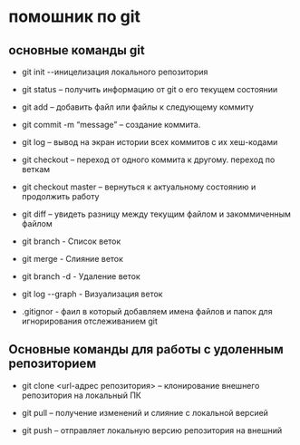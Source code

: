 # помошник по git

## основные команды git

- git init --иницелизация локального репозитория

- git status – получить информацию от git о его текущем состоянии

- git add – добавить файл или файлы к следующему коммиту

- git commit -m “message” – создание коммита.
- git log – вывод на экран истории всех коммитов с их хеш-кодами

- git checkout – переход от одного коммита к другому. переход по веткам

- git checkout master – вернуться к актуальному состоянию и продолжить работу

- git diff – увидеть разницу между текущим файлом и закоммиченным файлом

- git branch - Список веток

- git merge - Слияние веток

- git branch -d - Удаление веток

- git log --graph - Визуализация веток

- .gitignor - фаил в который добавляем имена файлов и папок для игнорирования отслеживанием git

## Основные команды для работы с удоленным репозиторием

- git clone <url-адрес репозитория> – клонирование внешнего репозитория на  локальный ПК

- git pull – получение изменений и слияние с локальной версией

- git push – отправляет локальную версию репозитория на внешний